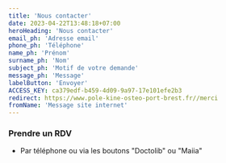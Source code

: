 ```yaml
---
title: 'Nous contacter'
date: 2023-04-22T13:48:18+07:00
heroHeading: 'Nous contacter'
email_ph: 'Adresse email'
phone_ph: 'Téléphone'
name_ph: 'Prénom'
surname_ph: 'Nom'
subject_ph: 'Motif de votre demande'
message_ph: 'Message'
labelButton: 'Envoyer'
ACCESS_KEY: ca379edf-b459-4d09-9a97-17e101efe2b3
redirect: https://www.pole-kine-osteo-port-brest.fr//merci
fromName: 'Message site internet'
---
```


### Prendre un RDV

- Par téléphone ou via les boutons "Doctolib" ou "Maiia"
